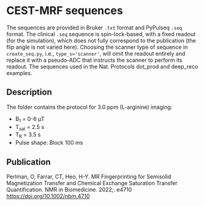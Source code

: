# CEST-MRF sequences
The sequences are provided in Bruker `.txt` format and PyPulseq `.seq` format. The clinical `.seq` sequence is spin-lock-based, with a fixed readout (for the simulation), which does not fully correspond to the publication (the flip angle is not varied here). Choosing the scanner type of sequence in `create_seq.py`, i.e., `type_s='scanner'`, will omit the readout entirely and replace it with a pseudo-ADC that instructs the scanner to perform its readout. The sequences used in the Nat. Protocols dot_prod and deep_reco examples.

## Description
The folder contains the protocol for 3.0 ppm (L-arginine) imaging: 
- B<sub>1</sub> = 0-6 µT
- T<sub>sat</sub> = 2.5 s
- T<sub>R</sub> = 3.5 s 
- Pulse shape: Block 100 ms

## Publication
Perlman, O, Farrar, CT, Heo, H-Y. MR Fingerprinting for Semisolid Magnetization Transfer and Chemical Exchange Saturation Transfer Quantification. NMR in Biomedicine. 2022;. e4710 https://doi.org/10.1002/nbm.4710